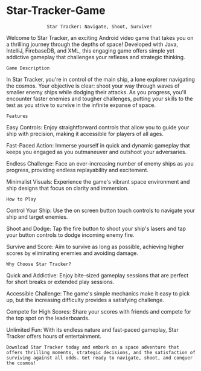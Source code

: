 # Star-Tracker-Game
                   Star Tracker: Navigate, Shoot, Survive!

Welcome to Star Tracker, an exciting Android video game that
takes you on a thrilling journey through the depths of space!
Developed with Java, IntelliJ, FirebaseDB, and XML, this engaging game offers simple yet addictive gameplay that challenges your reflexes and strategic thinking.

    Game Description
In Star Tracker, you're in control of the main ship, a lone explorer navigating 
the cosmos. Your objective is clear: shoot your way through waves of 
smaller enemy ships while dodging their attacks. As you progress, 
you'll encounter faster enemies and tougher challenges, putting 
your skills to the test as you strive to survive in the infinite 
expanse of space.

    Features
Easy Controls: Enjoy straightforward controls that allow you to guide your ship with precision, making it accessible for players of all ages.

Fast-Paced Action: Immerse yourself in quick and dynamic gameplay that keeps you engaged as you outmaneuver and outshoot your adversaries.

Endless Challenge: Face an ever-increasing number of enemy ships as you progress, providing endless replayability and excitement.

Minimalist Visuals: Experience the game's vibrant space environment and ship designs that focus on clarity and immersion.

    How to Play

Control Your Ship: Use the on screen button touch controls to navigate your ship and target enemies.

Shoot and Dodge: Tap the fire button to shoot your ship's lasers and tap your button controls to dodge incoming enemy fire.

Survive and Score: Aim to survive as long as possible, achieving higher scores by eliminating enemies and avoiding damage.

    Why Choose Star Tracker?
Quick and Addictive: Enjoy bite-sized gameplay sessions that are perfect for short breaks or extended play sessions.

Accessible Challenge: The game's simple mechanics make it easy to pick up, but the increasing difficulty provides a satisfying challenge.

Compete for High Scores: Share your scores with friends and compete for the top spot on the leaderboards.

Unlimited Fun: With its endless nature and fast-paced gameplay, Star Tracker offers hours of entertainment.

    Download Star Tracker today and embark on a space adventure that offers thrilling moments, strategic decisions, and the satisfaction of surviving against all odds. Get ready to navigate, shoot, and conquer the cosmos!




    
